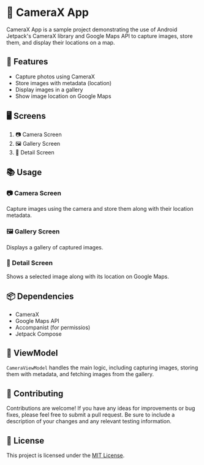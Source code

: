 # 📸 CameraX App

CameraX App is a sample project demonstrating the use of Android Jetpack's CameraX library and Google Maps API to capture images, store them, and display their locations on a map.

## 🌟 Features

- Capture photos using CameraX
- Store images with metadata (location)
- Display images in a gallery
- Show image location on Google Maps

## 🖥️ Screens

1. 📷 Camera Screen
2. 🖼️ Gallery Screen
3. 📍 Detail Screen

## 📚 Usage

### 📷 Camera Screen
Capture images using the camera and store them along with their location metadata.

### 🖼️ Gallery Screen
Displays a gallery of captured images.

### 📍 Detail Screen
Shows a selected image along with its location on Google Maps.

## 📦 Dependencies

- CameraX
- Google Maps API
- Accompanist (for permissios)
- Jetpack Compose

## 🧠 ViewModel
`CameraViewModel` handles the main logic, including capturing images, storing them with metadata, and fetching images from the gallery.

## 🤝 Contributing

Contributions are welcome! If you have any ideas for improvements or bug fixes, please feel free to submit a pull request. Be sure to include a description of your changes and any relevant testing information.

## 📄 License

 This project is licensed under the [MIT License](https://opensource.org/licenses/MIT).
